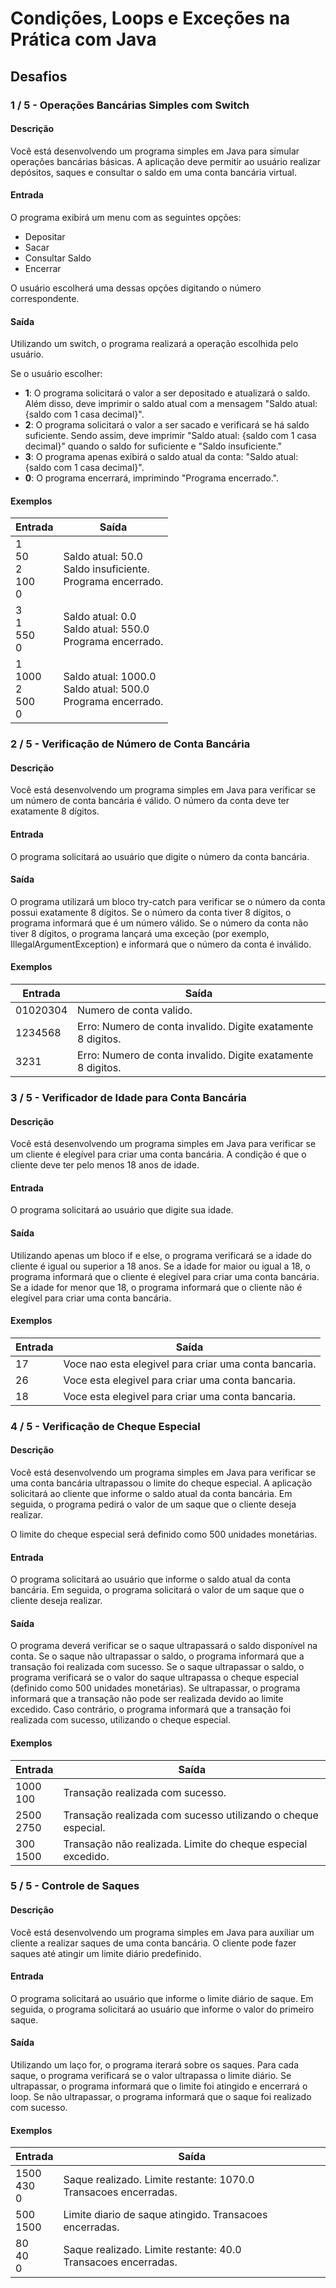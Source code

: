 # Condições, Loops e Exceções na Prática com Java

## Desafios

### 1 / 5 - Operações Bancárias Simples com Switch

#### Descrição
Você está desenvolvendo um programa simples em Java para simular operações bancárias básicas. A aplicação deve permitir ao usuário realizar depósitos, saques e consultar o saldo em uma conta bancária virtual.

#### Entrada
O programa exibirá um menu com as seguintes opções:
- Depositar
- Sacar
- Consultar Saldo
- Encerrar

O usuário escolherá uma dessas opções digitando o número correspondente.

#### Saída
Utilizando um switch, o programa realizará a operação escolhida pelo usuário.

Se o usuário escolher:
- **1**: O programa solicitará o valor a ser depositado e atualizará o saldo. Além disso, deve imprimir o saldo atual com a mensagem "Saldo atual: {saldo com 1 casa decimal}".
- **2**: O programa solicitará o valor a ser sacado e verificará se há saldo suficiente. Sendo assim, deve imprimir "Saldo atual: {saldo com 1 casa decimal}" quando o saldo for suficiente e "Saldo insuficiente."
- **3**: O programa apenas exibirá o saldo atual da conta: "Saldo atual: {saldo com 1 casa decimal}".
- **0**: O programa encerrará, imprimindo "Programa encerrado.".

#### Exemplos
| Entrada  | Saída  |
|----------|--------|
| 1<br>50<br>2<br>100<br>0 | Saldo atual: 50.0<br>Saldo insuficiente.<br>Programa encerrado. |
| 3<br>1<br>550<br>0 | Saldo atual: 0.0<br>Saldo atual: 550.0<br>Programa encerrado. |
| 1<br>1000<br>2<br>500<br>0 | Saldo atual: 1000.0<br>Saldo atual: 500.0<br>Programa encerrado. |

### 2 / 5 - Verificação de Número de Conta Bancária

#### Descrição
Você está desenvolvendo um programa simples em Java para verificar se um número de conta bancária é válido. O número da conta deve ter exatamente 8 dígitos.

#### Entrada
O programa solicitará ao usuário que digite o número da conta bancária.

#### Saída
O programa utilizará um bloco try-catch para verificar se o número da conta possui exatamente 8 dígitos.
Se o número da conta tiver 8 dígitos, o programa informará que é um número válido.
Se o número da conta não tiver 8 dígitos, o programa lançará uma exceção (por exemplo, IllegalArgumentException) e informará que o número da conta é inválido.

#### Exemplos
| Entrada  | Saída  |
|----------|--------|
| 01020304 | Numero de conta valido. |
| 1234568 | Erro: Numero de conta invalido. Digite exatamente 8 digitos. |
| 3231 | Erro: Numero de conta invalido. Digite exatamente 8 digitos. |

### 3 / 5 - Verificador de Idade para Conta Bancária

#### Descrição
Você está desenvolvendo um programa simples em Java para verificar se um cliente é elegível para criar uma conta bancária. A condição é que o cliente deve ter pelo menos 18 anos de idade.

#### Entrada
O programa solicitará ao usuário que digite sua idade.

#### Saída
Utilizando apenas um bloco if e else, o programa verificará se a idade do cliente é igual ou superior a 18 anos.
Se a idade for maior ou igual a 18, o programa informará que o cliente é elegível para criar uma conta bancária.
Se a idade for menor que 18, o programa informará que o cliente não é elegível para criar uma conta bancária.

#### Exemplos
| Entrada  | Saída  |
|----------|--------|
| 17 | Voce nao esta elegivel para criar uma conta bancaria. |
| 26 | Voce esta elegivel para criar uma conta bancaria. |
| 18 | Voce esta elegivel para criar uma conta bancaria. |

### 4 / 5 - Verificação de Cheque Especial

#### Descrição
Você está desenvolvendo um programa simples em Java para verificar se uma conta bancária ultrapassou o limite do cheque especial. A aplicação solicitará ao cliente que informe o saldo atual da conta bancária. Em seguida, o programa pedirá o valor de um saque que o cliente deseja realizar.

O limite do cheque especial será definido como 500 unidades monetárias.

#### Entrada
O programa solicitará ao usuário que informe o saldo atual da conta bancária.
Em seguida, o programa solicitará o valor de um saque que o cliente deseja realizar.

#### Saída
O programa deverá verificar se o saque ultrapassará o saldo disponível na conta.
Se o saque não ultrapassar o saldo, o programa informará que a transação foi realizada com sucesso.
Se o saque ultrapassar o saldo, o programa verificará se o valor do saque ultrapassa o cheque especial (definido como 500 unidades monetárias).
Se ultrapassar, o programa informará que a transação não pode ser realizada devido ao limite excedido.
Caso contrário, o programa informará que a transação foi realizada com sucesso, utilizando o cheque especial.

#### Exemplos
| Entrada  | Saída  |
|----------|--------|
| 1000<br>100 | Transação realizada com sucesso. |
| 2500<br>2750 | Transação realizada com sucesso utilizando o cheque especial. |
| 300<br>1500 | Transação não realizada. Limite do cheque especial excedido. |

### 5 / 5 - Controle de Saques

#### Descrição
Você está desenvolvendo um programa simples em Java para auxiliar um cliente a realizar saques de uma conta bancária. O cliente pode fazer saques até atingir um limite diário predefinido.

#### Entrada
O programa solicitará ao usuário que informe o limite diário de saque.
Em seguida, o programa solicitará ao usuário que informe o valor do primeiro saque.

#### Saída
Utilizando um laço for, o programa iterará sobre os saques.
Para cada saque, o programa verificará se o valor ultrapassa o limite diário.
Se ultrapassar, o programa informará que o limite foi atingido e encerrará o loop.
Se não ultrapassar, o programa informará que o saque foi realizado com sucesso.

#### Exemplos
| Entrada  | Saída  |
|----------|--------|
| 1500<br>430<br>0 | Saque realizado. Limite restante: 1070.0<br>Transacoes encerradas. |
| 500<br>1500 | Limite diario de saque atingido. Transacoes encerradas. |
| 80<br>40<br>0 | Saque realizado. Limite restante: 40.0<br>Transacoes encerradas. |

</body>
</html>
